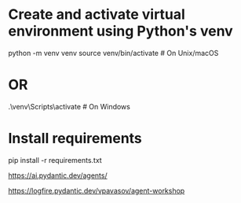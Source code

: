 # Create and activate virtual environment using Python's venv
python -m venv venv
source venv/bin/activate  # On Unix/macOS
# OR
.\venv\Scripts\activate  # On Windows

# Install requirements
pip install -r requirements.txt


https://ai.pydantic.dev/agents/

https://logfire.pydantic.dev/vpavasov/agent-workshop